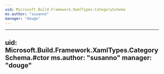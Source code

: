 ```yaml
---
uid: Microsoft.Build.Framework.XamlTypes.CategorySchema
ms.author: "susanno"
manager: "douge"
---
```


---
uid: Microsoft.Build.Framework.XamlTypes.CategorySchema.#ctor
ms.author: "susanno"
manager: "douge"
---
